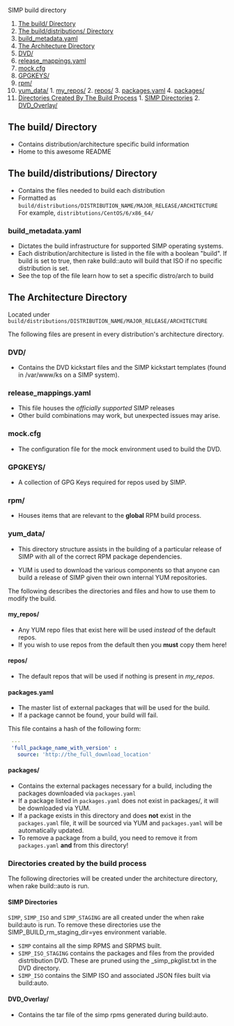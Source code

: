 SIMP build directory

1. [The build/ Directory](#the-build/-directory)
2. [The build/distributions/ Directory](#the-build/distributions/-directory)
  1. [build_metadata.yaml](#build_metadata.yaml)
3. [The Architecture Directory](#the-architecture-directory)
  1. [DVD/](#dvd/)
  2. [release_mappings.yaml](#release_mappingsyaml)
  3. [mock.cfg](#mockcfg)
  4. [GPGKEYS/](#gpgkeys/)
  5. [rpm/](#rpm/)
  6. [yum_data/](#yum_data/)
    1. [my_repos/](#my_repos/)
    2. [repos/](#repos/)
    3. [packages.yaml](#packages.yaml)
    4. [packages/](#packages/)
  7. [Directories Created By The Build Process](#directories-created-by-the-build-process)
    1. [SIMP Directories](#simp-directories)
    2. [DVD_Overlay/](#dvd-overlay/)

## The build/ Directory
* Contains distribution/architecture specific build information
* Home to this awesome README

## The build/distributions/ Directory
* Contains the files needed to build each distribution
* Formatted as `build/distributions/DISTRIBUTION_NAME/MAJOR_RELEASE/ARCHITECTURE`
  For example, `distribtutions/CentOS/6/x86_64/`

### build_metadata.yaml
* Dictates the build infrastructure for supported SIMP operating systems.
* Each distribution/architecture is listed in the file with a boolean "build".
  If build is set to true, then rake build::auto will build that ISO if no
  specific distribution is set.
* See the top of the file learn how to set a specific distro/arch to build

## The Architecture Directory
Located under `build/distributions/DISTRIBUTION_NAME/MAJOR_RELEASE/ARCHITECTURE`

The following files are present in every distribution's architecture directory.

### DVD/
* Contains the DVD kickstart files and the SIMP kickstart templates
  (found in /var/www/ks on a SIMP system).

### release_mappings.yaml
* This file houses the *officially supported* SIMP releases
* Other build combinations may work, but unexpected issues may arise.

### mock.cfg
* The configuration file for the mock environment used to build the DVD.

### GPGKEYS/
* A collection of GPG Keys required for repos used by SIMP.

### rpm/
* Houses items that are relevant to the **global** RPM build process.

### yum_data/
* This directory structure assists in the building of a particular release of
  SIMP with all of the correct RPM package dependencies.

* YUM is used to download the various components so that anyone can build a
  release of SIMP given their own internal YUM repositories.

The following describes the directories and files and how to use them to
modify the build.

#### my_repos/
* Any YUM repo files that exist here will be used *instead* of the default repos.
* If you wish to use repos from the default then you **must** copy them here!

#### repos/
* The default repos that will be used if nothing is present in *my_repos*.

#### packages.yaml
* The master list of external packages that will be used for the build.
* If a package cannot be found, your build will fail.

This file contains a hash of the following form:

```yaml
 ---
 'full_package_name_with_version' :
   source: 'http://the_full_download_location'
```
#### packages/
* Contains the external packages necessary for a build, including the packages
  downloaded via `packages.yaml`
* If a package listed in `packages.yaml` does not exist in packages/, it will be
  downloaded via YUM.
* If a package exists in this directory and does **not** exist in the `packages.yaml` file,
  it will be sourced via YUM and `packages.yaml` will be automatically updated.
* To remove a package from a build, you need to remove it from `packages.yaml` **and**
  from this directory!

### Directories created by the build process
The following directories will be created under the architecture directory,
when rake build::auto is run.

#### SIMP Directories
`SIMP`, `SIMP_ISO` and `SIMP_STAGING` are all created under the when rake build:auto is run.
To remove these directories use the SIMP_BUILD_rm_staging_dir=yes environment variable.

* `SIMP` contains all the simp RPMS and SRPMS built.
* `SIMP_ISO_STAGING` contains the packages and files from the provided distrtibution DVD.
   These are pruned using the _simp_pkglist.txt in the DVD directory.
* `SIMP_ISO` contains the SIMP ISO and associated JSON files built via build:auto.

#### DVD_Overlay/
* Contains the tar file of the simp rpms generated during build:auto.
